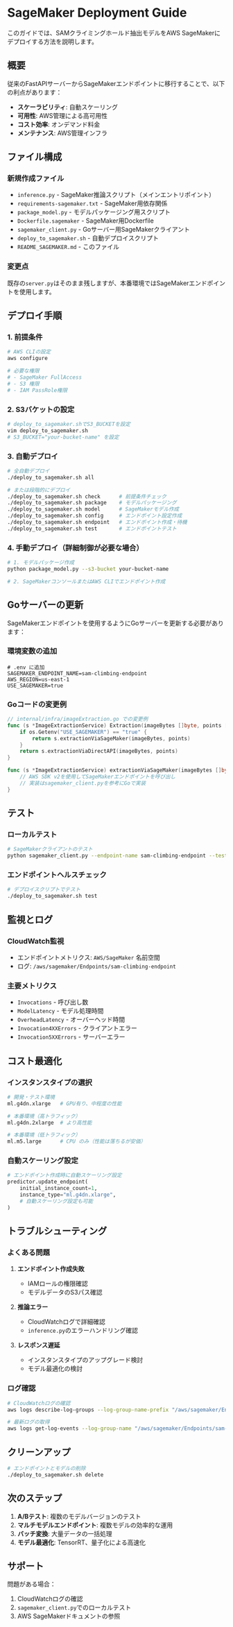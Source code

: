 # SageMaker Deployment Guide

このガイドでは、SAMクライミングホールド抽出モデルをAWS SageMakerにデプロイする方法を説明します。

## 概要

従来のFastAPIサーバーからSageMakerエンドポイントに移行することで、以下の利点があります：

- **スケーラビリティ**: 自動スケーリング
- **可用性**: AWS管理による高可用性
- **コスト効率**: オンデマンド料金
- **メンテナンス**: AWS管理インフラ

## ファイル構成

### 新規作成ファイル

- `inference.py` - SageMaker推論スクリプト（メインエントリポイント）
- `requirements-sagemaker.txt` - SageMaker用依存関係
- `package_model.py` - モデルパッケージング用スクリプト
- `Dockerfile.sagemaker` - SageMaker用Dockerfile
- `sagemaker_client.py` - Goサーバー用SageMakerクライアント
- `deploy_to_sagemaker.sh` - 自動デプロイスクリプト
- `README_SAGEMAKER.md` - このファイル

### 変更点

既存の`server.py`はそのまま残しますが、本番環境ではSageMakerエンドポイントを使用します。

## デプロイ手順

### 1. 前提条件

```bash
# AWS CLIの設定
aws configure

# 必要な権限
# - SageMaker FullAccess
# - S3 権限
# - IAM PassRole権限
```

### 2. S3バケットの設定

```bash
# deploy_to_sagemaker.shでS3_BUCKETを設定
vim deploy_to_sagemaker.sh
# S3_BUCKET="your-bucket-name" を設定
```

### 3. 自動デプロイ

```bash
# 全自動デプロイ
./deploy_to_sagemaker.sh all

# または段階的にデプロイ
./deploy_to_sagemaker.sh check      # 前提条件チェック
./deploy_to_sagemaker.sh package    # モデルパッケージング
./deploy_to_sagemaker.sh model      # SageMakerモデル作成
./deploy_to_sagemaker.sh config     # エンドポイント設定作成
./deploy_to_sagemaker.sh endpoint   # エンドポイント作成・待機
./deploy_to_sagemaker.sh test       # エンドポイントテスト
```

### 4. 手動デプロイ（詳細制御が必要な場合）

```bash
# 1. モデルパッケージ作成
python package_model.py --s3-bucket your-bucket-name

# 2. SageMakerコンソールまたはAWS CLIでエンドポイント作成
```

## Goサーバーの更新

SageMakerエンドポイントを使用するようにGoサーバーを更新する必要があります：

### 環境変数の追加

```env
# .env に追加
SAGEMAKER_ENDPOINT_NAME=sam-climbing-endpoint
AWS_REGION=us-east-1
USE_SAGEMAKER=true
```

### Goコードの変更例

```go
// internal/infra/imageExtraction.go での変更例
func (s *ImageExtractionService) Extraction(imageBytes []byte, points []domain.Point) ([]byte, []byte, error) {
    if os.Getenv("USE_SAGEMAKER") == "true" {
        return s.extractionViaSageMaker(imageBytes, points)
    }
    return s.extractionViaDirectAPI(imageBytes, points)
}

func (s *ImageExtractionService) extractionViaSageMaker(imageBytes []byte, points []domain.Point) ([]byte, []byte, error) {
    // AWS SDK v2を使用してSageMakerエンドポイントを呼び出し
    // 実装はsagemaker_client.pyを参考にGoで実装
}
```

## テスト

### ローカルテスト

```bash
# SageMakerクライアントのテスト
python sagemaker_client.py --endpoint-name sam-climbing-endpoint --test-image test_image.png
```

### エンドポイントヘルスチェック

```bash
# デプロイスクリプトでテスト
./deploy_to_sagemaker.sh test
```

## 監視とログ

### CloudWatch監視

- エンドポイントメトリクス: `AWS/SageMaker` 名前空間
- ログ: `/aws/sagemaker/Endpoints/sam-climbing-endpoint`

### 主要メトリクス

- `Invocations` - 呼び出し数
- `ModelLatency` - モデル処理時間
- `OverheadLatency` - オーバーヘッド時間
- `Invocation4XXErrors` - クライアントエラー
- `Invocation5XXErrors` - サーバーエラー

## コスト最適化

### インスタンスタイプの選択

```bash
# 開発・テスト環境
ml.g4dn.xlarge   # GPU有り、中程度の性能

# 本番環境（高トラフィック）
ml.g4dn.2xlarge  # より高性能

# 本番環境（低トラフィック）
ml.m5.large      # CPU のみ（性能は落ちるが安価）
```

### 自動スケーリング設定

```python
# エンドポイント作成時に自動スケーリング設定
predictor.update_endpoint(
    initial_instance_count=1,
    instance_type="ml.g4dn.xlarge",
    # 自動スケーリング設定も可能
)
```

## トラブルシューティング

### よくある問題

1. **エンドポイント作成失敗**
   - IAMロールの権限確認
   - モデルデータのS3パス確認

2. **推論エラー**
   - CloudWatchログで詳細確認
   - `inference.py`のエラーハンドリング確認

3. **レスポンス遅延**
   - インスタンスタイプのアップグレード検討
   - モデル最適化の検討

### ログ確認

```bash
# CloudWatchログの確認
aws logs describe-log-groups --log-group-name-prefix "/aws/sagemaker/Endpoints"

# 最新ログの取得
aws logs get-log-events --log-group-name "/aws/sagemaker/Endpoints/sam-climbing-endpoint" --log-stream-name "latest-stream"
```

## クリーンアップ

```bash
# エンドポイントとモデルの削除
./deploy_to_sagemaker.sh delete
```

## 次のステップ

1. **A/Bテスト**: 複数のモデルバージョンのテスト
2. **マルチモデルエンドポイント**: 複数モデルの効率的な運用
3. **バッチ変換**: 大量データの一括処理
4. **モデル最適化**: TensorRT、量子化による高速化

## サポート

問題がある場合：

1. CloudWatchログの確認
2. `sagemaker_client.py`でのローカルテスト
3. AWS SageMakerドキュメントの参照